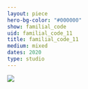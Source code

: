 ```yaml
---
layout: piece
hero-bg-color: "#000000"
show: familial_code
uid: familial_code_11
title: familial_code_11
medium: mixed
dates: 2020
type: studio
---
```


<img src="{{site.baseurl}}img/{{page.type}}/{{page.show}}/{{page.uid}}.jpg" class="piece-photo"/>
